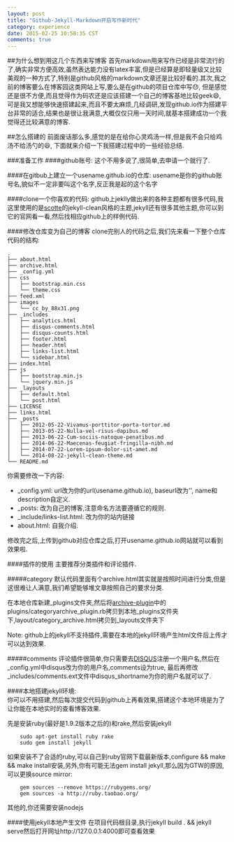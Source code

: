 ```yaml
---
layout: post
title: "Github-Jekyll-Markdown开启写作新时代"
category: experience
date: 2015-02-25 10:58:35 CST
comments: true
---
```


##为什么想到用这几个东西来写博客
首先markdown用来写作已经是非常流行的了,确实非常方便高效,虽然表达能力没有latex丰富,但是已经算是即轻量级又比较美观的一种方式了,特别是github风格的markdown文章还是比较好看的.其次,我之前的博客要么在博客园这类网站上写,要么是在github的项目仓库中写:sweat:, 但是感觉还是很不方便,而且觉得作为码农还是应该搭建一个自己的博客基地比较geek:smile:, 可是我又想能够快速搭建起来,而且不要太麻烦,几经调研,发现github.io作为搭建平台非常的适合,结果也是很让我满意,大概仅仅只用一天时间,就基本搭建成功一个我觉得还比较满意的博客.

##怎么搭建的
前面废话那么多,感觉的是在给你心灵鸡汤一样,但是我不会只给鸡汤不给汤勺的:satisfied:, 下面就来介绍一下我搭建过程中的一些经验总结.

###准备工作
####github账号: 
这个不用多说了,很简单,去申请一个就行了.

####在gitbub上建立一个usename.github.io的仓库: 
  usename是你的github账号名,貌似不一定非要叫这个名字,反正我是起的这个名字

####clone一个你喜欢的代码: 
github上jeklly做出来的各种主题都有很多代码,我这里使用的是[scotte](https://github.com/scotte/jekyll-clean)的jekyll-clean风格的主题,jekyll还有很多其他主题,你可以到它的官网看一看,然后找相应github上的样例代码.

####修改仓库变为自己的博客
clone完别人的代码之后,我们先来看一下整个仓库代码的结构:
```
.
├── about.html
├── archive.html
├── _config.yml
├── css
│   ├── bootstrap.min.css
│   └── theme.css
├── feed.xml
├── images
│   └── cc_by_88x31.png
├── _includes
│   ├── analytics.html
│   ├── disqus-comments.html
│   ├── disqus-counts.html
│   ├── footer.html
│   ├── header.html
│   ├── links-list.html
│   └── sidebar.html
├── index.html
├── js
│   ├── bootstrap.min.js
│   └── jquery.min.js
├── _layouts
│   ├── default.html
│   └── post.html
├── LICENSE
├── links.html
├── _posts
│   ├── 2012-05-22-Vivamus-porttitor-porta-tortor.md
│   ├── 2013-05-22-Nulla-vel-risus-dapibus.md
│   ├── 2013-06-22-Cum-sociis-natoque-penatibus.md
│   ├── 2014-06-22-Maecenas-feugiat-fringilla-nibh.md
│   ├── 2014-07-22-Lorem-ipsum-dolor-sit-amet.md
│   └── 2014-08-22-jekyll-clean-theme.md
└── README.md
```
你需要修改一下内容:

*	_config.yml:  url改为你的url(usename.github.io), baseurl改为'', name和description自定义.
*	_posts:   改为自己的博客,注意命名方法要遵循它的规则.
*	_include/links-list.html:  改为你的站内链接
*	about.html:   自我介绍.

修改完之后,上传到github对应仓库之后,打开usename.github.io网站就可以看到效果啦.

####插件的使用
主要推荐分类插件和评论插件.

#####category
默认代码里面有个archive.html其实就是按照时间进行分类,但是这很难让人满意,我们希望能够堆文章按照自己的要求分类.

在本地仓库新建_plugins文件夹,然后将[archive-plugin](https://github.com/shigeya/jekyll-category-archive-plugin/tree/master/_plugins)中的plugins/categoryarchive_plugin.rb拷贝到本地_plugins文件夹下,layout/category_archive.html拷贝到_layouts文件夹下

Note: github上的jekyll不支持插件,需要在本地的jekyll环境产生html文件后上传才可以达到效果.

#####comments
评论插件很简单,你只需要去[DISQUS](http://disqus.com/)注册一个用户名,然后在_config.yml中disqus改为你的用户名,comments设为true, 最后再修改_includes/comments.ext文件中disqus_shortname为你的用户名就可以了.

####本地搭建jekyll环境:	
你可以不用搭建,然后每次提交代码到github上再看效果,搭建这个本地环境是为了让你能在本地实时的查看博客效果.

先是安装ruby(最好是1.9.2版本之后的)和rake,然后安装jekyll
```
	sudo apt-get install ruby rake
	sudo gem install jekyll
```
如果安装不了合适的ruby,可以自己到ruby官网下载最新版本,configure && make && make install安装,另外,你有可能无法gem install jekyll,那么因为GTW的原因,可以更换source mirror:
```
	gem sources --remove https://rubygems.org/
	gem sources -a http://ruby.taobao.org/
```
其他的,你还需要安装nodejs

####使用jekyll本地产生文件
在项目代码根目录,执行jekyll build . && jekyll serve然后打开网址http://127.0.0.1:4000即可查看效果

